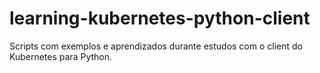 # learning-kubernetes-python-client
Scripts com exemplos e aprendizados durante estudos com o client do Kubernetes para Python.
